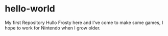 # hello-world
My first Repository
Hullo Frosty here and I've come to make some games, I hope to work for Nintendo when I grow older.
